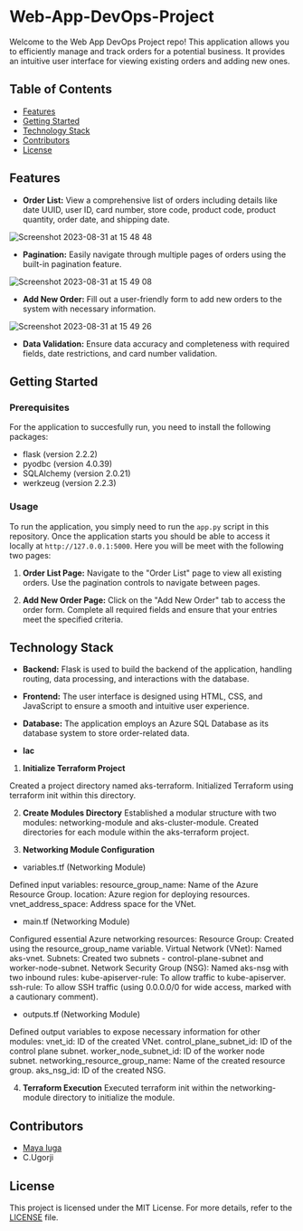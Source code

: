 # Web-App-DevOps-Project

Welcome to the Web App DevOps Project repo! This application allows you to efficiently manage and track orders for a potential business. It provides an intuitive user interface for viewing existing orders and adding new ones.

## Table of Contents

- [Features](#features)
- [Getting Started](#getting-started)
- [Technology Stack](#technology-stack)
- [Contributors](#contributors)
- [License](#license)

## Features

- **Order List:** View a comprehensive list of orders including details like date UUID, user ID, card number, store code, product code, product quantity, order date, and shipping date.
  
![Screenshot 2023-08-31 at 15 48 48](https://github.com/maya-a-iuga/Web-App-DevOps-Project/assets/104773240/3a3bae88-9224-4755-bf62-567beb7bf692)

- **Pagination:** Easily navigate through multiple pages of orders using the built-in pagination feature.
  
![Screenshot 2023-08-31 at 15 49 08](https://github.com/maya-a-iuga/Web-App-DevOps-Project/assets/104773240/d92a045d-b568-4695-b2b9-986874b4ed5a)

- **Add New Order:** Fill out a user-friendly form to add new orders to the system with necessary information.
  
![Screenshot 2023-08-31 at 15 49 26](https://github.com/maya-a-iuga/Web-App-DevOps-Project/assets/104773240/83236d79-6212-4fc3-afa3-3cee88354b1a)

- **Data Validation:** Ensure data accuracy and completeness with required fields, date restrictions, and card number validation.

## Getting Started

### Prerequisites

For the application to succesfully run, you need to install the following packages:

- flask (version 2.2.2)
- pyodbc (version 4.0.39)
- SQLAlchemy (version 2.0.21)
- werkzeug (version 2.2.3)

### Usage

To run the application, you simply need to run the `app.py` script in this repository. Once the application starts you should be able to access it locally at `http://127.0.0.1:5000`. Here you will be meet with the following two pages:

1. **Order List Page:** Navigate to the "Order List" page to view all existing orders. Use the pagination controls to navigate between pages.

2. **Add New Order Page:** Click on the "Add New Order" tab to access the order form. Complete all required fields and ensure that your entries meet the specified criteria.

## Technology Stack

- **Backend:** Flask is used to build the backend of the application, handling routing, data processing, and interactions with the database.

- **Frontend:** The user interface is designed using HTML, CSS, and JavaScript to ensure a smooth and intuitive user experience.

- **Database:** The application employs an Azure SQL Database as its database system to store order-related data.

- **Iac**

1. **Initialize Terraform Project**

Created a project directory named aks-terraform.
Initialized Terraform using terraform init within this directory.  

2. **Create Modules Directory**
Established a modular structure with two modules: networking-module and aks-cluster-module.
Created directories for each module within the aks-terraform project.

3. **Networking Module Configuration**
   
- variables.tf (Networking Module)
  
Defined input variables:
resource_group_name: Name of the Azure Resource Group.
location: Azure region for deploying resources.
vnet_address_space: Address space for the VNet.  

- main.tf (Networking Module)

Configured essential Azure networking resources:
Resource Group: Created using the resource_group_name variable.
Virtual Network (VNet): Named aks-vnet.
Subnets: Created two subnets - control-plane-subnet and worker-node-subnet.
Network Security Group (NSG): Named aks-nsg with two inbound rules:
kube-apiserver-rule: To allow traffic to kube-apiserver.
ssh-rule: To allow SSH traffic (using 0.0.0.0/0 for wide access, marked with a cautionary comment).  

- outputs.tf (Networking Module)
  
Defined output variables to expose necessary information for other modules:
vnet_id: ID of the created VNet.
control_plane_subnet_id: ID of the control plane subnet.
worker_node_subnet_id: ID of the worker node subnet.
networking_resource_group_name: Name of the created resource group.
aks_nsg_id: ID of the created NSG.

4. **Terraform Execution**
Executed terraform init within the networking-module directory to initialize the module.

## Contributors 

- [Maya Iuga]([https://github.com/yourusername](https://github.com/maya-a-iuga))
- C.Ugorji

## License

This project is licensed under the MIT License. For more details, refer to the [LICENSE](LICENSE) file.

